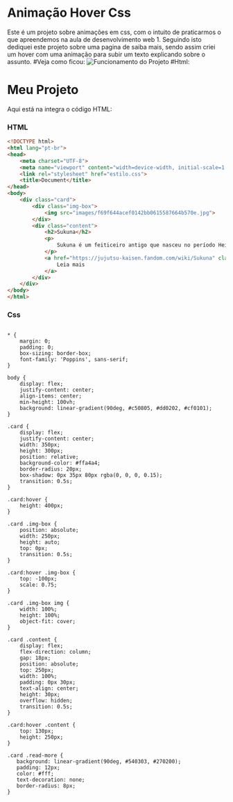 # Animação Hover Css
Este é um projeto sobre animações em css, com o intuito de praticarmos o que apreendemos na aula de desenvolvimento web 1.
Seguindo isto dediquei este projeto sobre uma pagina de saiba mais, sendo assim criei um hover com uma animação para subir um texto explicando sobre o assunto.
#Veja como ficou:
![Funcionamento do Projeto](https://github.com/Viniciussinc/animacao-hover-css/blob/main/sukuna.gif)
#Html:
# Meu Projeto

Aqui está na integra o código HTML:

###  HTML

```html
<!DOCTYPE html>
<html lang="pt-br">
<head>
    <meta charset="UTF-8">
    <meta name="viewport" content="width=device-width, initial-scale=1.0">
    <link rel="stylesheet" href="estilo.css">
    <title>Document</title>
</head>
<body>
    <div class="card">
        <div class="img-box">
            <img src="images/f69f644acef0142bb0615587664b570e.jpg">
        </div>
        <div class="content">
            <h2>Sukuna</h2>
            <p>
                Sukuna é um feiticeiro antigo que nasceu no período Heian, que ocorreu há mais de 1000 anos atrás no Japão.
            </p>
            <a href="https://jujutsu-kaisen.fandom.com/wiki/Sukuna" class="read-more">
                Leia mais
            </a>
        </div>
    </div>
</body>
</html>
```
### Css

``` @import url('https://fonts.googleapis.com/css2?family=Poppins:wght@100;200;300;400&display=swap');

* {
    margin: 0;
    padding: 0;
    box-sizing: border-box;
    font-family: 'Poppins', sans-serif;
}

body {
    display: flex;
    justify-content: center;
    align-items: center;
    min-height: 100vh;
    background: linear-gradient(90deg, #c50805, #dd0202, #cf0101);
}

.card {
    display: flex;
    justify-content: center;
    width: 350px;
    height: 300px;
    position: relative;
    background-color: #ffa4a4;
    border-radius: 20px;
    box-shadow: 0px 35px 80px rgba(0, 0, 0, 0.15);
    transition: 0.5s;
}

.card:hover {
    height: 400px;
}

.card .img-box {
    position: absolute;
    width: 250px;
    height: auto;
    top: 0px;
    transition: 0.5s;
}

.card:hover .img-box {
    top: -100px;
    scale: 0.75;
}

.card .img-box img {
    width: 100%;
    height: 100%;
    object-fit: cover;
}

.card .content {
    display: flex;
    flex-direction: column;
    gap: 18px;
    position: absolute;
    top: 250px;
    width: 100%;
    padding: 0px 30px;
    text-align: center;
    height: 30px;
    overflow: hidden;
    transition: 0.5s;
}

.card:hover .content {
    top: 130px;
    height: 250px;
}

.card .read-more {
   background: linear-gradient(90deg, #540303, #270200);
   padding: 12px;
   color: #fff;
   text-decoration: none;
   border-radius: 8px;
}
```




